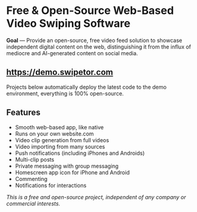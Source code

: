 # Free & Open-Source Web-Based Video Swiping Software

**Goal** — Provide an open-source, free video feed solution to showcase independent digital content on the web, distinguishing it from the influx of mediocre and AI-generated content on social media.

## https://demo.swipetor.com
Projects below automatically deploy the latest code to the demo environment, everything is 100% open-source.

## Features
- Smooth web-based app, like native
- Runs on your own website.com
- Video clip generation from full videos
- Video importing from many sources
- Push notifications (including iPhones and Androids)
- Multi-clip posts
- Private messaging with group messaging
- Homescreen app icon for iPhone and Android
- Commenting
- Notifications for interactions

_This is a free and open-source project, independent of any company or commercial interests._
